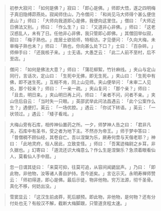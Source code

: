 > 初参大寂问：​「如何是佛？​」寂曰：​「即心是佛。​」师即大悟，遂之四明梅子真旧隐缚茆燕处。寂闻师住山，乃令僧问：​「和尚见马大师得个甚么便住此山？​」师曰：​「大师向我道即心是佛，我便向这里住。​」僧曰：​「大师近日佛法又别。​」师曰：​「作么生？​」曰：​「又道非心非佛。​」师曰：​「这老汉惑乱人，未有了日。任他非心非佛，我只管即心即佛。​」其僧回举似寂，寂曰：​「梅子熟也。​」庞居士欲验师，特相访。才见便问：​「久向大梅，未审梅子熟也未？​」师曰：​「熟也，你向甚么处下口？​」士曰：​「百杂碎。​」师伸手曰：​「还我核子来。​」士无语。大愚芝云：​「此二人前不至村，后不至店。​」

> 僧问：​「如何是佛法大意？​」师曰：​「蒲花柳絮，竹针麻线。​」夹山与定山同行，言话次，定山曰：​「生死中无佛，即无生死。​」夹山曰：​「生死中有佛，即不迷生死。​」互相不肯，同上山见师。夹山便举问：​「未审二人见处，那个较亲？​」师曰：​「一亲一疏。​」夹山复问：​「那个亲？​」师曰：​「且去，明日来。​」夹山明日再上问，师曰：​「亲者不问，问者不亲。​」夹山住后自云：​「当时失一只眼。​」英邵武举此问法昌遇云：​「此个公案作么生？​」遇便打。英云：​「一场优腔。​」遇云：​「你试下转语。​」英云：​「一状领过。​」遇云：​「矮子看戏。​」

> 大梅山旁有石库，相传神仙置药之所。一夕，师梦神人告之曰：​「君非凡夫，石库中有圣书，受之者为地下主。不然亦为帝王。​」师于梦中答曰：​「昔僧稠不顾仙经，其卷自亡。吾以涅槃为乐，厥寿何啻与天偕老耶？​」神曰：​「此地灵府，俗人居此，立致变怪。​」师曰：​「吾寓迹梅尉之乡耳，非久据也。​」幻寄曰：​「道流还识大梅意么？作么生是涅槃乐？急须着眼看仙人，莫看仙人手中扇。​」

> 忽一日谓其徒曰：​「来莫可抑，往莫可追，从容间闻鼯鼠声。​」乃曰：​「即此物，非他物，汝等诸人善自护持。吾今逝矣。​」言讫示灭。永明寿禅师赞云：​「师初得道，即心是佛。最后示徒，物非他物。穷万法源，彻千圣骨。真化不移，何妨出没。​」

> 雪窦显云：​「这汉生前卤莽，死后顓预。即此物，非他物，是何物？还有分付处也无？有般汉不解，截断大梅脚跟，只管道贪程太速。​」



